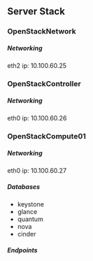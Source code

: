 Server Stack
---
### OpenStackNetwork

##### Networking
eth2 ip: 10.100.60.25

### OpenStackController

##### Networking
eth0 ip: 10.100.60.26

### OpenStackCompute01

##### Networking
eth0 ip: 10.100.60.27


##### Databases
- keystone
- glance
- quantum
- nova
- cinder

##### Endpoints